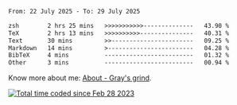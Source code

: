 <!--START_SECTION:waka-->

```txt
From: 22 July 2025 - To: 29 July 2025

zsh        2 hrs 25 mins   >>>>>>>>>>>--------------   43.90 %
TeX        2 hrs 13 mins   >>>>>>>>>>---------------   40.31 %
Text       30 mins         >>-----------------------   09.25 %
Markdown   14 mins         >------------------------   04.28 %
BibTeX     4 mins          -------------------------   01.32 %
Other      3 mins          -------------------------   00.94 %
```

<!--END_SECTION:waka-->

<!-- [![grayxu's github stats](https://github-readme-stats.vercel.app/api?username=grayxu&count_private=true&show_icons=true)](https://github.com/grayxu) -->

Know more about me: [About - Gray's grind](https://www.grayxu.cn/).
<p align="left">
  <a href="https://wakatime.com/@c69eb31e-43a1-463f-8968-c3449e386f57"><img src="https://wakatime.com/badge/user/c69eb31e-43a1-463f-8968-c3449e386f57.svg" title="Total time coded since Feb 28 2023" /></a>
</p>

